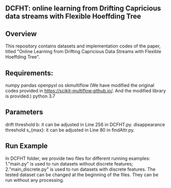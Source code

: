## DCFHT: online learning from Drifting Capricious data streams with Flexible Hoeffding Tree

## Overview
This repository contains datasets and implementation codes of the paper, titled "Online Learning from Drifting Capricious Data Streams with Flexible Hoeffding Tree".

## Requirements:
  numpy
  pandas
  openpyxl
  os
  skmultiflow (We have modified the original codes provided in https://scikit-multiflow.github.io/. And the modified library is provided.)
  python 3.7

## Parameters
drift threshold b: it can be adjusted in Line 256 in DCFHT.py.
disappearance threshold s_{max}: it can be adjusted in Line 80 in findAttr.py.

## Run Example
In DCFHT folder, we provide two files for different running examples:
  1."main.py" is used to run datasets without discrete features;
  2."main_discrete.py" is used to run datasets with discrete features.
  The tested dataset can be changed at the beginning of the files. They can be run without any processing.
